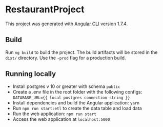 # RestaurantProject

This project was generated with [Angular CLI](https://github.com/angular/angular-cli) version 1.7.4.

## Build

Run `ng build` to build the project. The build artifacts will be stored in the `dist/` directory. Use the `-prod` flag for a production build.

## Running locally
- Install postgres v 10 or greater with schema `public`
- Create a .env file in the root folder with the following configs: `DATABASE_URL={{ local postgres connection string }}`
- Install dependencies and build the Angular application: `yarn`
- Run `npm run start:etl` to create the data table and load data
- Run the web application: `npm run start`
- Access the web application at `localhost:5000`